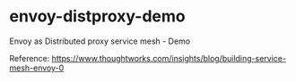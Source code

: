 # envoy-distproxy-demo
Envoy as Distributed proxy service mesh - Demo

Reference:
https://www.thoughtworks.com/insights/blog/building-service-mesh-envoy-0